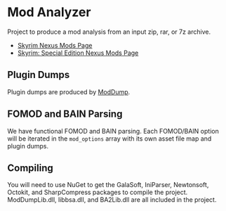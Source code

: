 # Mod Analyzer
Project to produce a mod analysis from an input zip, rar, or 7z archive.

- [Skyrim Nexus Mods Page](http://www.nexusmods.com/skyrim/mods/80258)
- [Skyrim: Special Edition Nexus Mods Page](http://www.nexusmods.com/skyrimspecialedition/mods/5478/?)

## Plugin Dumps
Plugin dumps are produced by [ModDump](https://github.com/matortheeternal/mod-dump).

## FOMOD and BAIN Parsing
We have functional FOMOD and BAIN parsing.  Each FOMOD/BAIN option will be iterated in the `mod_options` array with its own asset file map and plugin dumps.

## Compiling
You will need to use NuGet to get the GalaSoft, IniParser, Newtonsoft, Octokit, and SharpCompress packages to compile the project.  ModDumpLib.dll, libbsa.dll, and BA2Lib.dll are all included in the project.
